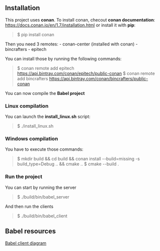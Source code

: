 ## Installation

This project uses **conan**.
To install conan, checout **conan documentation**: https://docs.conan.io/en/1.7/installation.html
or install it with **pip**:
>$ pip install conan

Then you need 3 remotes:
	- conan-center (installed with conan)
	- bincrafters
	- epitech

You can install those by running the following commands:
>$ conan remote add epitech https://api.bintray.com/conan/epitech/public-conan
>$ conan remote add bincrafters https://api.bintray.com/conan/bincrafters/public-conan

You can now compile the **Babel project**

### Linux compilation
You can launch the **install_linux.sh** script:
>$ ./install_linux.sh 

### Windows compilation
You have to execute those commands:
>$ mkdir build && cd build && conan install --build=missing -s build_type=Debug .. && cmake ..
>$ cmake --build .

### Run the project
You can start by running the server
>$ ./build/bin/babel_server

And then run the clients
>$ ./build/bin/babel_client

## Babel resources
[Babel client diagram](https://lucid.app/invitations/accept/674e3b0a-3dca-41e0-b05e-c38f4e62d73f)

